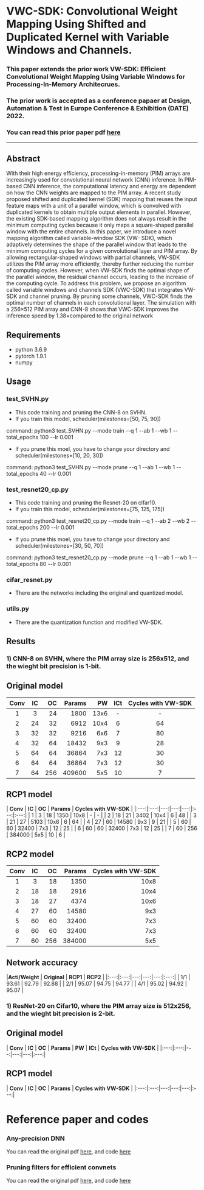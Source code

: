 # VWC-SDK: Convolutional Weight Mapping Using Shifted and Duplicated Kernel with Variable Windows and Channels.
### This paper extends the prior work VW-SDK: Efficient Convolutional Weight Mapping Using Variable Windows for Processing-In-Memory Architecrues.
### The prior work is accepted as a conference papaer at Design, Automation & Test in Europe Conference & Exhibition (DATE) 2022. 
### You can read this prior paper pdf [here](https://arxiv.org/abs/2112.11282)
---
## Abstract
With their high energy efficiency, processing-in-memory (PIM) arrays are increasingly used for convolutional neural network (CNN) inference. In PIM-based CNN inference, the computational latency and energy are dependent on how the CNN weights are mapped to the PIM array. A recent study proposed shifted and duplicated kernel (SDK) mapping that reuses the input feature maps with a unit of a parallel window, which is convolved with duplicated kernels to obtain multiple output elements in parallel. However, the existing SDK-based mapping algorithm does not always result in the minimum computing cycles because it only maps a square-shaped parallel window with the entire channels. In this paper, we introduce a novel mapping algorithm called variable-window SDK (VW-
SDK), which adaptively determines the shape of the parallel window that leads to the minimum computing cycles for a given convolutional layer and PIM array. By allowing rectangular-shaped windows with partial channels, VW-SDK utilizes the PIM array more efficiently, thereby further reducing the number of computing cycles. However, when VW-SDK finds the optimal shape of the parallel window, the residual channel occurs, leading to the increase of the computing cycle. To address this problem, we propose an algorithm called variable windows and channels SDK (VWC-SDK) that integrates VW-SDK and channel pruning. By pruning some channels, VWC-SDK finds the optimal number of channels in each convolutional layer. The simulation with a 256×512 PIM array and CNN-8 shows that VWC-SDK improves the inference speed by 1.38×compared to the original network

## Requirements
+ python 3.6.9
+ pytorch 1.9.1
+ numpy

## Usage

### test_SVHN.py
* This code training and pruning the CNN-8 on SVHN.
* If you train this model, scheduler(milestones=[50, 75, 90])

command: python3 test_SVHN.py --mode train --q 1 --ab 1 --wb 1 --total_epochs 100 --lr 0.001

* If you prune this moel, you have to change your directory and scheduler(milestones=[10, 20, 30])

command: python3 test_SVHN.py --mode prune --q 1 --ab 1 --wb 1 --total_epochs 40 --lr 0.001

### test_resnet20_cp.py
* This code training and pruning the Resnet-20 on cifar10.
* If you train this model, scheduler(milestones=[75, 125, 175])

command: python3 test_resnet20_cp.py --mode train --q 1 --ab 2 --wb 2 --total_epochs 200 --lr 0.001

* If you prune this moel, you have to change your directory and scheduler(milestones=[30, 50, 70])

command: python3 test_resnet20_cp.py --mode prune --q 1 --ab 1 --wb 1 --total_epochs 80 --lr 0.001

### cifar_resnet.py
* There are the networks including the original and quantized model.

### utils.py
* There are the quantization function and modified VW-SDK.


## Results
### 1) CNN-8 on SVHN, where the PIM array size is 256x512, and the wieght bit precision is 1-bit.
## Original model
| **Conv** | **IC** | **OC** | **Params** | **PW** | **ICt** | **Cycles with VW-SDK** |
|:---:|:---:|---:|---:|---:|:---:|:---:|
| 1 | 3 | 24 | 1800  | 13x6 | - | - |
| 2 | 24 | 32 | 6912 | 10x4 | 6 | 64 |
| 3 | 32 | 32 | 9216 | 6x6 | 7 | 80 |
| 4 | 32 | 64 | 18432 | 9x3 | 9 | 28 |
| 5 | 64 | 64 | 36864 | 7x3 | 12 | 30 |
| 6 | 64 | 64 | 36864 | 7x3 | 12 | 30 |
| 7 | 64 | 256 | 409600 | 5x5 | 10 | 7 |

## RCP1 model
| **Conv** | **IC** | **OC** | **Params** | **Cycles with VW-SDK** |
|:---:|:---:|---:|---:|---:|:---:|:---:|
| 1 | 3 | 18 | 1350  | 10x8 | - | - |
| 2 | 18 | 21 | 3402 | 10x4 | 6 | 48 |
| 3 | 21 | 27 | 5103 | 10x6 | 6 | 64 |
| 4 | 27 | 60 | 14580 | 9x3 | 9 | 21 |
| 5 | 60 | 60 | 32400 | 7x3 | 12 | 25 |
| 6 | 60 | 60 | 32400 | 7x3 | 12 | 25 |
| 7 | 60 | 256 | 384000 | 5x5 | 10 | 6 |

## RCP2 model
| **Conv** | **IC** | **OC** | **Params** | **Cycles with VW-SDK** |
|:---:|:---:|---:|---:|---:|
| 1 | 3 | 18 | 1350  | 10x8 | - | - |
| 2 | 18 | 18 | 2916 | 10x4 | 6 | 48 |
| 3 | 18 | 27 | 4374 | 10x6 | 6 | 48 |
| 4 | 27 | 60 | 14580 | 9x3 | 9 | 21 |
| 5 | 60 | 60 | 32400 | 7x3 | 12 | 25 |
| 6 | 60 | 60 | 32400 | 7x3 | 12 | 25 |
| 7 | 60 | 256 | 384000 | 5x5 | 10 | 6 |

## Network accuracy
|**Acti/Weight** | **Original** | **RCP1** | **RCP2** |
|:---:|:---:|---:|---:|---:|:---:|
| 1/1 | 93.61 | 92.79  | 92.88 |
| 2/1 | 95.07 | 94.75  | 94.77 |
| 4/1 | 95.02 | 94.92  | 95.07 |



### 1) ResNet-20 on Cifar10, where the PIM array size is 512x256, and the wieght bit precision is 2-bit.
## Original model
| **Conv** | **IC** | **OC** | **Params** | **PW** | **ICt** | **Cycles with VW-SDK** |
|:---:|:---:|---:|---:|---:|:---:|
<!-- | 1 | 3 | 24 | 1800  | 13x6 | - | - |
| 2 | 24 | 32 | 6912 | 10x4 | 6 | 64 |
| 3 | 32 | 32 | 9216 | 6x6 | 7 | 80 |
| 4 | 32 | 64 | 18432 | 9x3 | 9 | 28 |
| 5 | 64 | 64 | 36864 | 7x3 | 12 | 30 |
| 6 | 64 | 64 | 36864 | 7x3 | 12 | 30 |
| 7 | 64 | 256 | 409600 | 5x5 | 10 | 7 | -->

## RCP1 model
| **Conv** | **IC** | **OC** | **Params** | **Cycles with VW-SDK** |
|:---:|:---:|---:|---:|---:|:---:|
<!-- | 1 | 3 | 18 | 1350  | 10x8 | - | - |
| 2 | 18 | 21 | 3402 | 10x4 | 6 | 48 |
| 3 | 21 | 27 | 5103 | 10x6 | 6 | 64 |
| 4 | 27 | 60 | 14580 | 9x3 | 9 | 21 |
| 5 | 60 | 60 | 32400 | 7x3 | 12 | 25 |
| 6 | 60 | 60 | 32400 | 7x3 | 12 | 25 |
| 7 | 60 | 256 | 384000 | 5x5 | 10 | 6 | -->

# Reference paper and codes
### Any-precision DNN
You can read the original pdf [here](https://arxiv.org/abs/1911.07346), and code [here](https://github.com/SHI-Labs/Any-Precision-DNNs) 

### Pruning filters for efficient convnets
You can read the original pdf [here](https://arxiv.org/pdf/1608.08710.pdf), and code [here](https://github.com/VainF/Torch-Pruning) 
